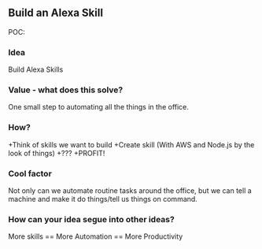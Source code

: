## Build an Alexa Skill
POC:

### Idea
Build Alexa Skills

### Value - what does this solve?
One small step to automating all the things in the office.

### How?
+Think of skills we want to build
+Create skill (With AWS and Node.js by the look of things)
+???
+PROFIT!

### Cool factor
Not only can we automate routine tasks around the office, but we can tell a machine and make it do things/tell us things on command. 

### How can your idea segue into other ideas?
More skills == More Automation == More Productivity